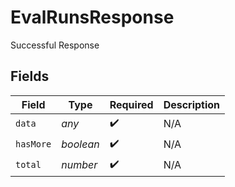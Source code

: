 # EvalRunsResponse

Successful Response


## Fields

| Field              | Type               | Required           | Description        |
| ------------------ | ------------------ | ------------------ | ------------------ |
| `data`             | *any*              | :heavy_check_mark: | N/A                |
| `hasMore`          | *boolean*          | :heavy_check_mark: | N/A                |
| `total`            | *number*           | :heavy_check_mark: | N/A                |